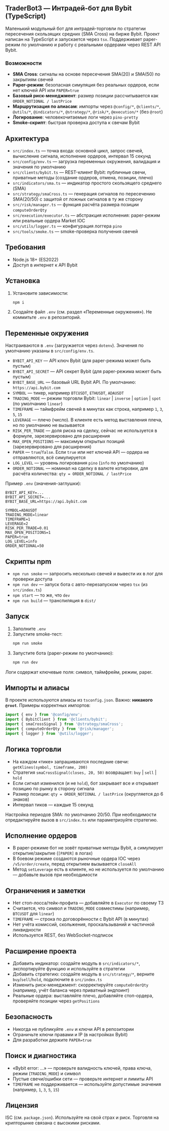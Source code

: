## TraderBot3 — Интрадей-бот для Bybit (TypeScript)

Маленький модульный бот для интрадей-торговли по стратегии пересечения скользящих средних (SMA Cross) на бирже Bybit. Проект написан на TypeScript и запускается через `tsx`. Поддерживает paper-режим по умолчанию и работу с реальными ордерами через REST API Bybit.

### Возможности
- **SMA Cross**: сигналы на основе пересечения SMA(20) и SMA(50) по закрытиям свечей
- **Paper-режим**: безопасная симуляция без реальных ордеров, если нет ключей API или `PAPER=true`
- **Базовый риск-менеджмент**: размер позиции рассчитывается как `ORDER_NOTIONAL / lastPrice`
- **Маршрутизация по алиасам**: импорты через `@config/*`, `@clients/*`, `@utils/*`, `@indicators/*`, `@strategy/*`, `@risk/*`, `@execution/*` (без `@root`)
- **Логирование**: человекочитаемые логи через `pino-pretty`
- **Smoke-скрипт**: быстрая проверка доступа к свечам Bybit

## Архитектура

- `src/index.ts` — точка входа: основной цикл, запрос свечей, вычисление сигнала, исполнение ордеров, интервал 15 секунд
- `src/config/env.ts` — загрузка переменных окружения, валидация и значения по умолчанию
- `src/clients/bybit.ts` — REST-клиент Bybit: публичные свечи, приватные методы (создание ордеров, отмена, позиции, плечо)
- `src/indicators/sma.ts` — индикатор простого скользящего среднего (SMA)
- `src/strategy/smaCross.ts` — генерация сигналов по пересечению SMA(20/50) с защитой от ложных сигналов в ту же сторону
- `src/risk/manager.ts` — функция расчёта размера позиции `computeOrderQty`
- `src/execution/executor.ts` — абстракция исполнения: paper-режим или реальные ордера Market IOC
- `src/utils/logger.ts` — конфигурация логгера `pino`
- `src/tools/smoke.ts` — smoke-проверка получения свечей

## Требования

- Node.js 18+ (ES2022)
- Доступ в интернет к API Bybit

## Установка

1. Установите зависимости:
   ```bash
   npm i
   ```
2. Создайте файл `.env` (см. раздел «Переменные окружения»). Не коммитьте `.env` в репозиторий.

## Переменные окружения

Настраиваются в `.env` (загружается через `dotenv`). Значения по умолчанию указаны в `src/config/env.ts`.

- `BYBIT_API_KEY` — API ключ Bybit (для paper-режима может быть пустым)
- `BYBIT_API_SECRET` — API секрет Bybit (для paper-режима может быть пустым)
- `BYBIT_BASE_URL` — базовый URL Bybit API. По умолчанию: `https://api.bybit.com`
- `SYMBOL` — тикер, например `BTCUSDT`, `ETHUSDT`, `ADAUSDT`
- `TRADING_MODE` — режим торговли Bybit: `linear` | `inverse` | `option` | `spot` (по умолчанию `linear`)
- `TIMEFRAME` — таймфрейм свечей в минутах как строка, например `1`, `3`, `5`, `15`
- `LEVERAGE` — плечо (число). В клиенте есть метод выставления плеча, но по умолчанию не вызывается
- `RISK_PER_TRADE` — доля риска на сделку, сейчас не используется в формуле, зарезервировано для расширения
- `MAX_OPEN_POSITIONS` — максимум открытых позиций (зарезервировано для расширения)
- `PAPER` — `true`/`false`. Если `true` или нет ключей API — ордера не отправляются, всё симулируется
- `LOG_LEVEL` — уровень логирования `pino` (`info` по умолчанию)
- `ORDER_NOTIONAL` — номинал на сделку в валюте котировки, для расчёта количества: `qty = ORDER_NOTIONAL / lastPrice`

Пример `.env` (значения-заглушки):
```env
BYBIT_API_KEY=...
BYBIT_API_SECRET=...
BYBIT_BASE_URL=https://api.bybit.com

SYMBOL=ADAUSDT
TRADING_MODE=linear
TIMEFRAME=1
LEVERAGE=2
RISK_PER_TRADE=0.01
MAX_OPEN_POSITIONS=1
PAPER=true
LOG_LEVEL=info
ORDER_NOTIONAL=50
```

## Скрипты npm

- `npm run smoke` — запросить несколько свечей и вывести их в лог для проверки доступа
- `npm run dev` — запуск бота с авто-перезапуском через `tsx` (из `src/index.ts`)
- `npm start` — то же, что `dev`
- `npm run build` — транспиляция в `dist/`

## Запуск

1. Заполните `.env`
2. Запустите smoke-тест:
   ```bash
   npm run smoke
   ```
3. Запустите бота (paper-режим по умолчанию):
   ```bash
   npm run dev
   ```

Логи содержат ключевые поля: символ, таймфрейм, режим, paper.

## Импорты и алиасы

В проекте используются алиасы из `tsconfig.json`. Важно: **никакого `@root`**. Примеры корректных импортов:

```ts
import { env } from '@config/env';
import { BybitClient } from '@clients/bybit';
import { smaCrossSignal } from '@strategy/smaCross';
import { computeOrderQty } from '@risk/manager';
import { logger } from '@utils/logger';
```

## Логика торговли

- На каждом «тике» запрашиваются последние свечи: `getKlines(symbol, timeframe, 200)`
- Стратегия `smaCrossSignal(closes, 20, 50)` возвращает: `buy` | `sell` | `hold`
- Если сигнал изменился (и не `hold`), бот закрывает все и открывает позицию по рынку в сторону сигнала
- Размер позиции: `qty = ORDER_NOTIONAL / lastPrice` (округляется до 6 знаков)
- Интервал тиков — каждые 15 секунд

Настройка периодов SMA: по умолчанию 20/50. При необходимости отредактируйте вызов в `src/index.ts` или параметризуйте стратегию.

## Исполнение ордеров

- В paper-режиме бот не зовёт приватные методы Bybit, а симулирует открытие/закрытие (`[PAPER]` в логах)
- В боевом режиме создаются рыночные ордера IOC через `/v5/order/create`, перед открытием вызывается `closeAll`
- Метод `setLeverage` есть в клиенте, но не используется по умолчанию — добавьте вызов при необходимости

## Ограничения и заметки

- Нет стоп-лосса/тейк-профита — добавляйте в `Executor` по своему ТЗ
- Считается, что символ и `TRADING_MODE` совместимы (например, `BTCUSDT` для `linear`)
- `TIMEFRAME` — строка по договорённости с Bybit API (в минутах)
- Нет учёта комиссий, скольжения, проскальзываний и частичной ликвидности
- Используется REST, без WebSocket-подписок

## Расширение проекта

- Добавить индикатор: создайте модуль в `src/indicators/*`, экспортируйте функцию и используйте в стратегии
- Добавить стратегию: создайте модуль в `src/strategy/*`, верните `buy`/`sell`/`hold`, подключите в `src/index.ts`
- Изменить риск-менеджмент: скорректируйте `computeOrderQty` (например, учёт баланса через приватный эндпоинт)
- Реальные ордера: выставляйте плечо, добавляйте стоп-ордера, проверяйте позиции через `getPositions`

## Безопасность

- Никогда не публикуйте `.env` и ключи API в репозитории
- Ограничьте ключи правами и IP (в настройках Bybit)
- Для разработки держите `PAPER=true`

## Поиск и диагностика

- «Bybit error: …» — проверьте валидность ключей, права ключа, режим (`TRADING_MODE`) и символ
- Пустые свечи/ошибки сети — проверьте интернет и лимиты API
- `TIMEFRAME` не поддерживается — используйте допустимые значения (например, `1`, `3`, `5`, `15`)

## Лицензия

ISC (см. `package.json`). Используйте на свой страх и риск. Торговля на крипторынке связана с высокими рисками.


